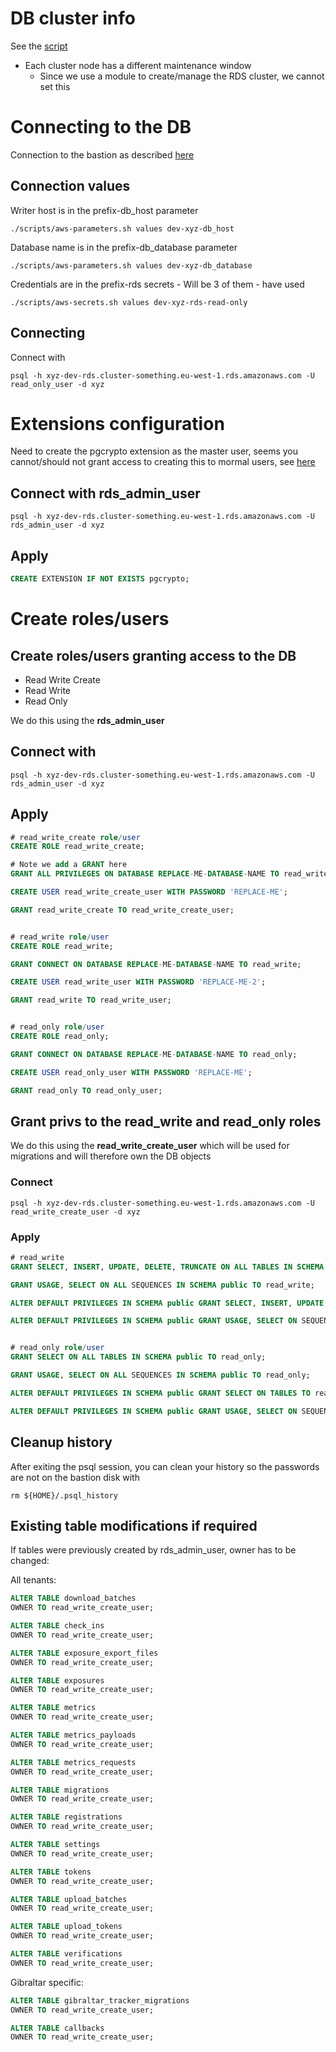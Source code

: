 # DB cluster info
See the [script](../scripts/report-rds-cluster-key-attributes.sh)
- Each cluster node has a different maintenance window
	- Since we use a module to create/manage the RDS cluster, we cannot set this



# Connecting to the DB
Connection to the bastion as described [here](./bastion.md)

## Connection values
Writer host is in the prefix-db_host parameter
```
./scripts/aws-parameters.sh values dev-xyz-db_host
```

Database name is in the prefix-db_database parameter
```
./scripts/aws-parameters.sh values dev-xyz-db_database
```

Credentials are in the prefix-rds secrets - Will be 3 of them - have used
```
./scripts/aws-secrets.sh values dev-xyz-rds-read-only
```

## Connecting
Connect with
```
psql -h xyz-dev-rds.cluster-something.eu-west-1.rds.amazonaws.com -U read_only_user -d xyz
```



# Extensions configuration
Need to create the pgcrypto extension as the master user, seems you cannot/should not grant access to creating this to mormal users, see [here](https://dba.stackexchange.com/questions/175319/postgresql-enabling-extensions-without-super-user)

## Connect with rds_admin_user
```
psql -h xyz-dev-rds.cluster-something.eu-west-1.rds.amazonaws.com -U rds_admin_user -d xyz
```

## Apply
```sql
CREATE EXTENSION IF NOT EXISTS pgcrypto;
```



# Create roles/users
## Create roles/users granting access to the DB
* Read Write Create
* Read Write
* Read Only

We do this using the **rds_admin_user**

## Connect with
```
psql -h xyz-dev-rds.cluster-something.eu-west-1.rds.amazonaws.com -U rds_admin_user -d xyz
```

## Apply
```sql
# read_write_create role/user
CREATE ROLE read_write_create;

# Note we add a GRANT here
GRANT ALL PRIVILEGES ON DATABASE REPLACE-ME-DATABASE-NAME TO read_write_create;

CREATE USER read_write_create_user WITH PASSWORD 'REPLACE-ME';

GRANT read_write_create TO read_write_create_user;


# read_write role/user
CREATE ROLE read_write;

GRANT CONNECT ON DATABASE REPLACE-ME-DATABASE-NAME TO read_write;

CREATE USER read_write_user WITH PASSWORD 'REPLACE-ME-2';

GRANT read_write TO read_write_user;


# read_only role/user
CREATE ROLE read_only;

GRANT CONNECT ON DATABASE REPLACE-ME-DATABASE-NAME TO read_only;

CREATE USER read_only_user WITH PASSWORD 'REPLACE-ME';

GRANT read_only TO read_only_user;
```

## Grant privs to the read_write and read_only roles
We do this using the **read_write_create_user** which will be used for migrations and will therefore own the DB objects

### Connect
```
psql -h xyz-dev-rds.cluster-something.eu-west-1.rds.amazonaws.com -U read_write_create_user -d xyz
```

### Apply
```sql
# read_write
GRANT SELECT, INSERT, UPDATE, DELETE, TRUNCATE ON ALL TABLES IN SCHEMA public TO read_write;

GRANT USAGE, SELECT ON ALL SEQUENCES IN SCHEMA public TO read_write;

ALTER DEFAULT PRIVILEGES IN SCHEMA public GRANT SELECT, INSERT, UPDATE, DELETE, TRUNCATE ON TABLES TO read_write;

ALTER DEFAULT PRIVILEGES IN SCHEMA public GRANT USAGE, SELECT ON SEQUENCES TO read_write;


# read_only role/user
GRANT SELECT ON ALL TABLES IN SCHEMA public TO read_only;

GRANT USAGE, SELECT ON ALL SEQUENCES IN SCHEMA public TO read_only;

ALTER DEFAULT PRIVILEGES IN SCHEMA public GRANT SELECT ON TABLES TO read_only;

ALTER DEFAULT PRIVILEGES IN SCHEMA public GRANT USAGE, SELECT ON SEQUENCES TO read_only;
```

## Cleanup history
After exiting the psql session, you can clean your history so the passwords are not on the bastion disk with
```
rm ${HOME}/.psql_history
```

## Existing table modifications if required
If tables were previously created by rds_admin_user, owner has to be changed:

All tenants:
```sql
ALTER TABLE download_batches
OWNER TO read_write_create_user;

ALTER TABLE check_ins
OWNER TO read_write_create_user;

ALTER TABLE exposure_export_files
OWNER TO read_write_create_user;

ALTER TABLE exposures
OWNER TO read_write_create_user;

ALTER TABLE metrics
OWNER TO read_write_create_user;

ALTER TABLE metrics_payloads
OWNER TO read_write_create_user;

ALTER TABLE metrics_requests
OWNER TO read_write_create_user;

ALTER TABLE migrations
OWNER TO read_write_create_user;

ALTER TABLE registrations
OWNER TO read_write_create_user;

ALTER TABLE settings
OWNER TO read_write_create_user;

ALTER TABLE tokens
OWNER TO read_write_create_user;

ALTER TABLE upload_batches
OWNER TO read_write_create_user;

ALTER TABLE upload_tokens
OWNER TO read_write_create_user;

ALTER TABLE verifications
OWNER TO read_write_create_user;
```

Gibraltar specific:

```sql
ALTER TABLE gibraltar_tracker_migrations
OWNER TO read_write_create_user;

ALTER TABLE callbacks
OWNER TO read_write_create_user;
```
